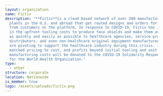 ```yaml
---
layout: organization
name: Fictiv
description: "**Fictiv**is a cloud based network of over 200 manufacturing
  plants in the U.S. and abroad that get routed designs and orders for parts
  from customers on the platform. In response to COVID-19, Fictiv has invested
  in the upfront tooling costs to produce face shields and make them available
  as quickly and easily as possible to healthcare agencies, service providers,
  distributors, and even non-healthcare original equipment manufacturers that
  are pivoting to support the healthcare industry during this crisis. It has
  matched pricing to cost, and profits beyond initial tooling and unit
  manufacturing costs will be donated to the COVID-19 Solidarity Response Fund
  for the World Health Organization."
type:
  - other
structure: corporate
location: Nationwide
is_member: true
logo: /assets/uploads/fictiv.png
---
```

